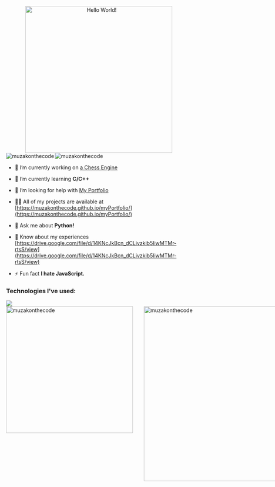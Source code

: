 <div style="text-align: center;"> 
  <img width="400" src="https://readme-typing-svg.herokuapp.com?font=JetBrains+Mono&weight=600&size=30&duration=2500&width=535&lines=Web+Development;App+Development;HACKING+as+a+hobby"  alt="Hello World!"/>
</div>

<div style="display: flex;" align="left">
  <img src="https://komarev.com/ghpvc/?username=muzakonthecode&label=Profile%20views&color=0e75b6&style=flat" alt="muzakonthecode" />
  <a align="right" href="https://twitter.com/muzakonthecode" target="blank"><img align="right" src="https://img.shields.io/twitter/follow/muzakonthecode?logo=twitter&style=for-the-badge" title="muzakonthecode" alt="muzakonthecode" /></a>
</div>

- 🔭 I’m currently working on [a Chess Engine](https://github.com/muzakonthecode/Chessi)

- 🌱 I’m currently learning **C/C++**

- 🤝 I’m looking for help with [My Portfolio](https://github.com/muzakonthecode/myPortfolio)

- 👨‍💻 All of my projects are available at [https://muzakonthecode.github.io/myPortfolio/](https://muzakonthecode.github.io/myPortfolio/)

- 💬 Ask me about **Python!**

- 📄 Know about my experiences [https://drive.google.com/file/d/14KNcJkBcn_dCLivzkib5IiwMTMr-rtsS/view](https://drive.google.com/file/d/14KNcJkBcn_dCLivzkib5IiwMTMr-rtsS/view)

- ⚡ Fun fact **I hate JavaScript.**

<div>
  <h3 align="left">Technologies I've used:</h3>
  <div align="left">
    <img src="https://skillicons.dev/icons?i=html,css,sass,bootstrap,js,jquery,ts,react,nodejs,express,py,c,cpp,linux,bash,powershell,git" />
  </div>
</div>

<div style="display: flex;" align="left">
  <img width="345" style="margin-right: 30px;" src="https://github-readme-stats.vercel.app/api/top-langs?username=muzakonthecode&theme=gotham&show_icons=true&locale=en&layout=compact&hide_border=true" alt="muzakonthecode" />
  <img width="476" src="https://github-readme-stats.vercel.app/api?username=muzakonthecode&theme=gotham&show_icons=true&locale=en&hide_border=true" alt="muzakonthecode" />
  <img align="center" src="https://github-readme-streak-stats.herokuapp.com/?user=muzakonthecode&theme=gotham&hide_border=true" alt="muzakonthecode" />
</div>
